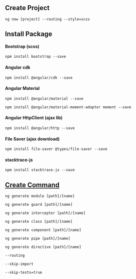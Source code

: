 ## Create Project
  `ng new [project] --routing --style=scss`
## Install Package
#### Bootstrap (scss)
  `npm install bootstrap --save`
#### Angular cdk
  `npm install @angular/cdk --save`
#### Angular Material
  `npm install @angular/material --save`

  `npm install @angular/material-moment-adapter moment --save`
#### Angular HttpClient (ajax lib)
  `npm install @angular/http --save `
#### File Saver (ajax download)
  `npm install file-saver @types/file-saver --save `
#### stacktrace-js
  `npm install stacktrace-js --save`
## [Create Command](https://angular.io/cli/generate#guard-command)

  `ng generate module [path]/[name]`

  `ng generate guard [path]/[name]`

  `ng generate interceptor [path]/[name]`

  `ng generate class [path]/[name]`

  `ng generate component [path]/[name]`

  `ng generate pipe [path]/[name]`

  `ng generate directive [path]/[name]`

  `--routing`

  `--skip-import`

  `--skip-tests=true`


